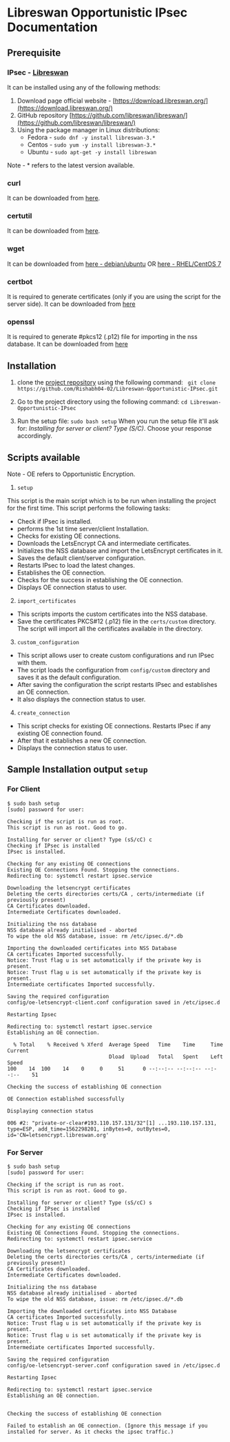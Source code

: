 # Libreswan Opportunistic IPsec Documentation

## Prerequisite
### IPsec -  [Libreswan](https://github.com/libreswan/libreswan/)
It can be installed using any of the following methods:
1. Download page official website - [https://download.libreswan.org/](https://download.libreswan.org/)
2. GitHub repository [https://github.com/libreswan/libreswan/](https://github.com/libreswan/libreswan/)
3. Using the package manager in Linux distributions:
	* Fedora - `sudo dnf -y install libreswan-3.* `
	* Centos - `sudo yum -y install libreswan-3.*`
	* Ubuntu - `sudo apt-get -y install libreswan`

Note - * refers to the latest version available.

### curl
It can be downloaded from [here](https://curl.haxx.se/download.html).

### certutil
It can be downloaded from [here](https://chromium.googlesource.com/chromium/src/+/HEAD/docs/linux_cert_management.md).

### wget
It can be downloaded from [here - debian/ubuntu](https://www.cyberciti.biz/faq/how-to-install-wget-togetrid-of-error-bash-wget-command-not-found/) OR [here - RHEL/CentOS 7](https://www.cyberciti.biz/faq/yum-install-wget-redhat-cetos-rhel-7/)

### certbot
It is required to generate certificates (only if you are using the script for the server side). It can be downloaded from [here](https://certbot.eff.org/)

### openssl
It is required to generate #pkcs12 (.p12) file for importing in the nss database. It can be downloaded from [here](https://www.openssl.org/source/)

## Installation

1. clone the [project repository](https://github.com/Rishabh04-02/Libreswan-Opportunistic-IPsec.git) using the following command:
` git clone https://github.com/Rishabh04-02/Libreswan-Opportunistic-IPsec.git`

2. Go to the project directory using the following command:
 `cd Libreswan-Opportunistic-IPsec`

 3. Run the setup file:
 `sudo bash setup`
 When you run the setup file it'll ask for: *Installing for server or client? Type (S/C)*. Choose your response accordingly.

## Scripts available
Note - OE refers to Opportunistic Encryption.

1. `setup`

This script is the main script which is to be run when installing the project for the first time. This script performs the following tasks:
* Check if IPsec is installed.
* performs the 1st time server/client Installation.
* Checks for existing OE connections.
* Downloads the LetsEncrypt CA and intermediate certificates.
* Initializes the NSS database and import the LetsEncrypt certificates in it.
* Saves the default client/server configuration.
* Restarts IPsec to load the latest changes.
* Establishes the OE connection.
* Checks for the success in establishing the OE connection.
* Displays OE connection status to user.

2. `import_certificates`
* This scripts imports the custom certificates into the NSS database.
* Save the certificates PKCS#12 (.p12) file in the `certs/custom` directory. The script will import all the certificates available in the directory.

3. `custom_configuration`
* This script allows user to create custom configurations and run IPsec with them.
* The script loads the configuration from `config/custom` directory and saves it as the default configuration.
* After saving the configuration the script restarts IPsec and establishes an OE connection.
* It also displays the connection status to user.

4. `create_connection`
* This script checks for existing OE connections. Restarts IPsec if any existing OE connection found.
* After that it establishes a new OE connection.
* Displays the connection status to user.

## Sample Installation output `setup`

### For Client

	$ sudo bash setup
	[sudo] password for user:

	Checking if the script is run as root.
	This script is run as root. Good to go.

	Installing for server or client? Type (sS/cC) c
	Checking if IPsec is installed
	IPsec is installed.

	Checking for any existing OE connections
	Existing OE Connections Found. Stopping the connections.
	Redirecting to: systemctl restart ipsec.service

	Downloading the letsencrypt certificates
	Deleting the certs directories certs/CA , certs/intermediate (if previously present)
	CA Certificates downloaded.
	Intermediate Certificates downloaded.

	Initializing the nss database
	NSS database already initialised - aborted
	To wipe the old NSS database, issue: rm /etc/ipsec.d/*.db

	Importing the downloaded certificates into NSS Database
	CA certificates Imported successfully.
	Notice: Trust flag u is set automatically if the private key is present.
	Notice: Trust flag u is set automatically if the private key is present.
	Intermediate certificates Imported successfully.

	Saving the required configuration
	config/oe-letsencrypt-client.conf configuration saved in /etc/ipsec.d

	Restarting Ipsec

	Redirecting to: systemctl restart ipsec.service
	Establishing an OE connection.

	  % Total    % Received % Xferd  Average Speed   Time    Time     Time  Current
	                                 Dload  Upload   Total   Spent    Left  Speed
	100    14  100    14    0     0     51      0 --:--:-- --:--:-- --:--:--    51

	Checking the success of establishing OE connection

	OE Connection established successfully

	Displaying connection status

	006 #2: "private-or-clear#193.110.157.131/32"[1] ...193.110.157.131, type=ESP, add_time=1562298201, inBytes=0, outBytes=0, id='CN=letsencrypt.libreswan.org'


### For Server

	$ sudo bash setup
	[sudo] password for user:

	Checking if the script is run as root.
	This script is run as root. Good to go.

	Installing for server or client? Type (sS/cC) s
	Checking if IPsec is installed
	IPsec is installed.

	Checking for any existing OE connections
	Existing OE Connections Found. Stopping the connections.
	Redirecting to: systemctl restart ipsec.service

	Downloading the letsencrypt certificates
	Deleting the certs directories certs/CA , certs/intermediate (if previously present)
	CA Certificates downloaded.
	Intermediate Certificates downloaded.

	Initializing the nss database
	NSS database already initialised - aborted
	To wipe the old NSS database, issue: rm /etc/ipsec.d/*.db

	Importing the downloaded certificates into NSS Database
	CA certificates Imported successfully.
	Notice: Trust flag u is set automatically if the private key is present.
	Notice: Trust flag u is set automatically if the private key is present.
	Intermediate certificates Imported successfully.

	Saving the required configuration
	config/oe-letsencrypt-server.conf configuration saved in /etc/ipsec.d

	Restarting Ipsec

	Redirecting to: systemctl restart ipsec.service
	Establishing an OE connection.


	Checking the success of establishing OE connection

	Failed to establish an OE connection. (Ignore this message if you installed for server. As it checks the ipsec traffic.)

